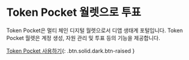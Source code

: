 **Token Pocket** 월렛으로 투표
===
Token Pocket은 멀티 체인 디지털 월렛으로서 디앱 생태계 포털입니다. Token Pocket 월렛은 계정 생성, 자원 관리 및 투표 등의 기능을 제공합니다.

[Token Pocket 사용하기](https://www.tokenpocket.pro/){: .btn.solid.dark.btn-raised }